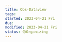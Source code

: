 ```yaml
---
title: Obs-Dataview
tags:   
started: 2023-04-21 Fri
due: 
modified: 2023-04-21 Fri
status: 🟡Organizing
---
```

